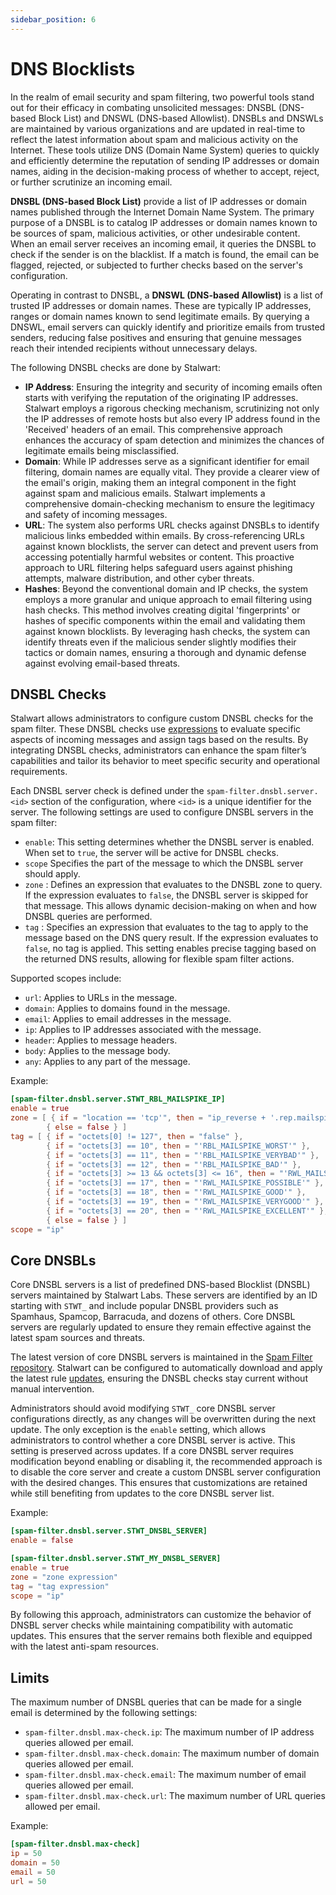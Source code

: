 ```yaml
---
sidebar_position: 6
---
```


# DNS Blocklists

In the realm of email security and spam filtering, two powerful tools stand out for their efficacy in combating unsolicited messages: DNSBL (DNS-based Block List) and DNSWL (DNS-based Allowlist). DNSBLs and DNSWLs are maintained by various organizations and are updated in real-time to reflect the latest information about spam and malicious activity on the Internet. These tools utilize DNS (Domain Name System) queries to quickly and efficiently determine the reputation of sending IP addresses or domain names, aiding in the decision-making process of whether to accept, reject, or further scrutinize an incoming email.

**DNSBL (DNS-based Block List)** provide a list of IP addresses or domain names published through the Internet Domain Name System. The primary purpose of a DNSBL is to catalog IP addresses or domain names known to be sources of spam, malicious activities, or other undesirable content. When an email server receives an incoming email, it queries the DNSBL to check if the sender is on the blacklist. If a match is found, the email can be flagged, rejected, or subjected to further checks based on the server's configuration.

Operating in contrast to DNSBL, a **DNSWL (DNS-based Allowlist)** is a list of trusted IP addresses or domain names. These are typically IP addresses, ranges or domain names known to send legitimate emails. By querying a DNSWL, email servers can quickly identify and prioritize emails from trusted senders, reducing false positives and ensuring that genuine messages reach their intended recipients without unnecessary delays.

The following DNSBL checks are done by Stalwart:

- **IP Address**: Ensuring the integrity and security of incoming emails often starts with verifying the reputation of the originating IP addresses. Stalwart employs a rigorous checking mechanism, scrutinizing not only the IP addresses of remote hosts but also every IP address found in the 'Received' headers of an email. This comprehensive approach enhances the accuracy of spam detection and minimizes the chances of legitimate emails being misclassified.
- **Domain**: While IP addresses serve as a significant identifier for email filtering, domain names are equally vital. They provide a clearer view of the email's origin, making them an integral component in the fight against spam and malicious emails. Stalwart implements a comprehensive domain-checking mechanism to ensure the legitimacy and safety of incoming messages.
- **URL**: The system also performs URL checks against DNSBLs to identify malicious links embedded within emails. By cross-referencing URLs against known blocklists, the server can detect and prevent users from accessing potentially harmful websites or content. This proactive approach to URL filtering helps safeguard users against phishing attempts, malware distribution, and other cyber threats.
- **Hashes**: Beyond the conventional domain and IP checks, the system employs a more granular and unique approach to email filtering using hash checks. This method involves creating digital 'fingerprints' or hashes of specific components within the email and validating them against known blocklists. By leveraging hash checks, the system can identify threats even if the malicious sender slightly modifies their tactics or domain names, ensuring a thorough and dynamic defense against evolving email-based threats.

## DNSBL Checks

Stalwart allows administrators to configure custom DNSBL checks for the spam filter. These DNSBL checks use [expressions](/docs/configuration/expressions/overview) to evaluate specific aspects of incoming messages and assign tags based on the results. By integrating DNSBL checks, administrators can enhance the spam filter’s capabilities and tailor its behavior to meet specific security and operational requirements.

Each DNSBL server check is defined under the `spam-filter.dnsbl.server.<id>` section of the configuration, where `<id>` is a unique identifier for the server. The following settings are used to configure DNSBL servers in the spam filter:

- `enable`:  This setting determines whether the DNSBL server is enabled. When set to `true`, the server will be active for DNSBL checks.
- `scope`   Specifies the part of the message to which the DNSBL server should apply. 
- `zone` : Defines an expression that evaluates to the DNSBL zone to query. If the expression evaluates to `false`, the DNSBL server is skipped for that message. This allows dynamic decision-making on when and how DNSBL queries are performed.
- `tag` : Specifies an expression that evaluates to the tag to apply to the message based on the DNS query result. If the expression evaluates to `false`, no tag is applied. This setting enables precise tagging based on the returned DNS results, allowing for flexible spam filter actions.

Supported scopes include:

- `url`: Applies to URLs in the message.
- `domain`: Applies to domains found in the message.
- `email`: Applies to email addresses in the message.
- `ip`: Applies to IP addresses associated with the message.
- `header`: Applies to message headers.
- `body`: Applies to the message body.
- `any`: Applies to any part of the message.

Example:

```toml
[spam-filter.dnsbl.server.STWT_RBL_MAILSPIKE_IP]
enable = true
zone = [ { if = "location == 'tcp'", then = "ip_reverse + '.rep.mailspike.net'" },
		{ else = false } ]
tag = [ { if = "octets[0] != 127", then = "false" },
        { if = "octets[3] == 10", then = "'RBL_MAILSPIKE_WORST'" },
        { if = "octets[3] == 11", then = "'RBL_MAILSPIKE_VERYBAD'" },
        { if = "octets[3] == 12", then = "'RBL_MAILSPIKE_BAD'" },
        { if = "octets[3] >= 13 && octets[3] <= 16", then = "'RWL_MAILSPIKE_NEUTRAL'" },
        { if = "octets[3] == 17", then = "'RWL_MAILSPIKE_POSSIBLE'" },
        { if = "octets[3] == 18", then = "'RWL_MAILSPIKE_GOOD'" },
        { if = "octets[3] == 19", then = "'RWL_MAILSPIKE_VERYGOOD'" },
        { if = "octets[3] == 20", then = "'RWL_MAILSPIKE_EXCELLENT'" },
		{ else = false } ]
scope = "ip"
```
## Core DNSBLs

Core DNSBL servers is a list of predefined DNS-based Blocklist (DNSBL) servers maintained by Stalwart Labs. These servers are identified by an ID starting with `STWT_` and include popular DNSBL providers such as Spamhaus, Spamcop, Barracuda, and dozens of others. Core DNSBL servers are regularly updated to ensure they remain effective against the latest spam sources and threats.

The latest version of core DNSBL servers is maintained in the [Spam Filter repository](https://github.com/stalwartlabs/spam-filter). Stalwart can be configured to automatically download and apply the latest rule [updates](/docs/spamfilter/settings/general#updates), ensuring the DNSBL checks stay current without manual intervention.

Administrators should avoid modifying `STWT_` core DNSBL server configurations directly, as any changes will be overwritten during the next update. The only exception is the `enable` setting, which allows administrators to control whether a core DNSBL server is active. This setting is preserved across updates. If a core DNSBL server requires modification beyond enabling or disabling it, the recommended approach is to disable the core server and create a custom DNSBL server configuration with the desired changes. This ensures that customizations are retained while still benefiting from updates to the core DNSBL server list.

Example:

```toml
[spam-filter.dnsbl.server.STWT_DNSBL_SERVER]
enable = false

[spam-filter.dnsbl.server.STWT_MY_DNSBL_SERVER]
enable = true
zone = "zone expression"
tag = "tag expression"
scope = "ip"
```

By following this approach, administrators can customize the behavior of DNSBL server checks while maintaining compatibility with automatic updates. This ensures that the server remains both flexible and equipped with the latest anti-spam resources.




## Limits

The maximum number of DNSBL queries that can be made for a single email is determined by the following settings:

- `spam-filter.dnsbl.max-check.ip`: The maximum number of IP address queries allowed per email.
- `spam-filter.dnsbl.max-check.domain`: The maximum number of domain queries allowed per email.
- `spam-filter.dnsbl.max-check.email`: The maximum number of email queries allowed per email.
- `spam-filter.dnsbl.max-check.url`: The maximum number of URL queries allowed per email.

Example:

```toml
[spam-filter.dnsbl.max-check]
ip = 50
domain = 50
email = 50
url = 50
```
